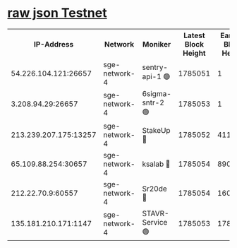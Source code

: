 
[raw json Testnet](https://rpc-check.sget.stavr.tech/sget/rpc-sget-result.json)
=


<table><tr><th>IP-Address</th><th>Network</th><th>Moniker</th><th>Latest Block Height</th><th>Earliest Block Height</th><th>Catching Up</th><th>Tx Index</th><th>Voting Power</th><th>Scan Time</th></tr><tr><td>54.226.104.121:26657</td><td>sge-network-4</td><td>sentry-api-1 🟢</td><td>1785051</td><td>1</td><td>False</td><td>on</td><td>0</td><td>2024-02-29T01:23:45.438349446UTC</td></tr><tr><td>3.208.94.29:26657</td><td>sge-network-4</td><td>6sigma-sntr-2 🟢</td><td>1785053</td><td>1</td><td>False</td><td>on</td><td>0</td><td>2024-02-29T01:23:54.667510004UTC</td></tr><tr><td>213.239.207.175:13257</td><td>sge-network-4</td><td>StakeUp 🔴</td><td>1785052</td><td>411001</td><td>False</td><td>off</td><td>100</td><td>2024-02-29T01:23:53.783094810UTC</td></tr><tr><td>65.109.88.254:30657</td><td>sge-network-4</td><td>ksalab 🔴</td><td>1785054</td><td>890001</td><td>False</td><td>off</td><td>2414</td><td>2024-02-29T01:24:01.071321693UTC</td></tr><tr><td>212.22.70.9:60557</td><td>sge-network-4</td><td>Sr20de 🔴</td><td>1785054</td><td>1608978</td><td>False</td><td>on</td><td>104</td><td>2024-02-29T01:24:03.476462069UTC</td></tr><tr><td>135.181.210.171:1147</td><td>sge-network-4</td><td>STAVR-Service 🟢</td><td>1785053</td><td>1782001</td><td>False</td><td>on</td><td>0</td><td>2024-02-29T01:23:54.089191788UTC</td></tr></table>
